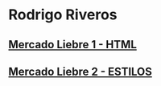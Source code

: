 # Rodrigo Riveros
## [Mercado Liebre 1 - HTML](https://github.com/Riveros-Rodrigo/proyecto-mercado-liebre/tree/estructura-web)
## [Mercado Liebre 2 - ESTILOS](https://github.com/Riveros-Rodrigo/proyecto-mercado-liebre/tree/estilos)